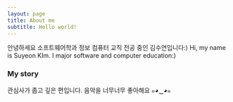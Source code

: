```yaml
---
layout: page
title: About me
subtitle: Hello world!
---
```


안녕하세요 소프트웨어학과 정보 컴퓨터 교직 전공 중인 김수연입니다:)
Hi, my name is Suyeon KIm. I major software and computer education:)


### My story

관심사가 좁고 깊은 편입니다. 음악을 너무너무 좋아해요 ๑◕‿◕๑ 
